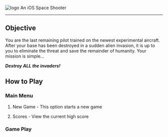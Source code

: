![logo](https://github.com/jermyser/RememberRickenbacker/blob/master/logo.jpg "logo")
An iOS Space Shooter

---

## Objective
You are the last remaining pilot trained on the newest experimental aircraft.  After your base has been destroyed in a sudden alien invasion, it is up to you to eliminate the threat and save the remainder of humanity.  Your mission is simple...

**_Destroy ALL the invaders!_**

## How to Play
### Main Menu
1. New Game - This option starts a new game

2. Scores - View the current high score

### Game Play

